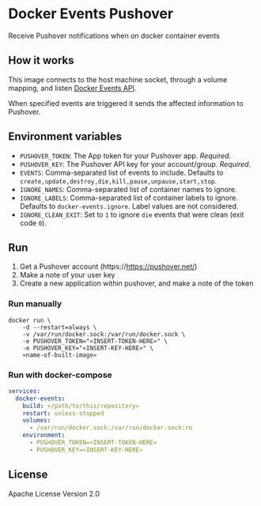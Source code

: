 # Docker Events Pushover
Receive Pushover notifications when on docker container events

## How it works
This image connects to the host machine socket, through a volume mapping, and listen [Docker Events API](https://docs.docker.com/engine/api/v1.41/#operation/SystemEvents).

When specified events are triggered it sends the affected information to Pushover.  

## Environment variables

* `PUSHOVER_TOKEN`: The App token for your Pushover app. _Required_.
* `PUSHOVER_KEY`: The Pushover API key for your account/group. _Required_.
* `EVENTS`: Comma-separated list of events to include. Defaults to `create,update,destroy,die,kill,pause,unpause,start,stop`.
* `IGNORE_NAMES`: Comma-separated list of container names to ignore.
* `IGNORE_LABELS`: Comma-separated list of container labels to ignore. Defaults to `docker-events.ignore`. Label values are not considered.
* `IGNORE_CLEAN_EXIT`: Set to `1` to ignore `die` events that were clean (exit code `0`).

## Run

1. Get a Pushover account (https://https://pushover.net/)
2. Make a note of your user key
3. Create a new application within pushover, and make a note of the token

### Run manually

```shell
docker run \
    -d --restart=always \
    -v /var/run/docker.sock:/var/run/docker.sock \
    -e PUSHOVER_TOKEN="«INSERT-TOKEN-HERE»" \
    -e PUSHOVER_KEY="«INSERT-KEY-HERE»" \
    «name-of-built-image»
```

### Run with docker-compose

```yml 
services:
  docker-events:
    build: «/path/to/this/repository»
    restart: unless-stopped
    volumes:
      - /var/run/docker.sock:/var/run/docker.sock:ro
    environment:
      - PUSHOVER_TOKEN=«INSERT-TOKEN-HERE»
      - PUSHOVER_KEY=«INSERT-KEY-HERE»

```

## License
Apache License Version 2.0
